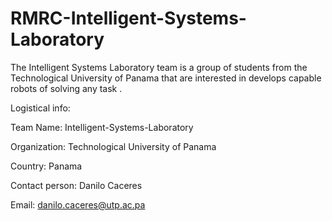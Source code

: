 # RMRC-Intelligent-Systems-Laboratory
The Intelligent Systems Laboratory team is a group of students from the Technological University of Panama that are interested in develops capable robots of solving any task .


Logistical info: 

Team Name: Intelligent-Systems-Laboratory

Organization: Technological University of Panama

Country: Panama 

Contact person: Danilo Caceres 

Email: danilo.caceres@utp.ac.pa 
